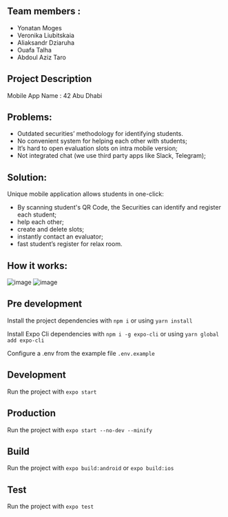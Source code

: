 ## Team members :

- Yonatan Moges
- Veronika Liubitskaia
- Aliaksandr Dziaruha
- Ouafa Talha
- Abdoul Aziz Taro

## Project Description

Mobile App Name : 42 Abu Dhabi

## Problems:

- Outdated securities’ methodology for identifying students.
- No convenient system for helping each other with students;
- It’s hard to open evaluation slots on intra mobile version;
- Not integrated chat (we use third party apps like Slack, Telegram);

## Solution:

Unique mobile application allows students in one-click:
- By scanning student's QR Code, the Securities can identify and register each student;
- help each other;
- create and delete slots;
- instantly contact an evaluator;
- fast student’s register for relax room.

## How it works:

![image](https://user-images.githubusercontent.com/60985658/198872905-d092bb1f-a956-49b3-9dde-650ff0407394.png)
![image](https://user-images.githubusercontent.com/60985658/198872646-8ad1f99d-b9e3-4b9d-abb0-ec7245e54a91.png)













## Pre development

Install the project dependencies with `npm i` or using `yarn install`

Install Expo Cli dependencies with `npm i -g expo-cli` or using `yarn global add expo-cli`

Configure a .env from the example file `.env.example`

## Development

Run the project with `expo start`

## Production

Run the project with `expo start --no-dev --minify`

## Build

Run the project with `expo build:android` or `expo build:ios`

## Test

Run the project with `expo test`
